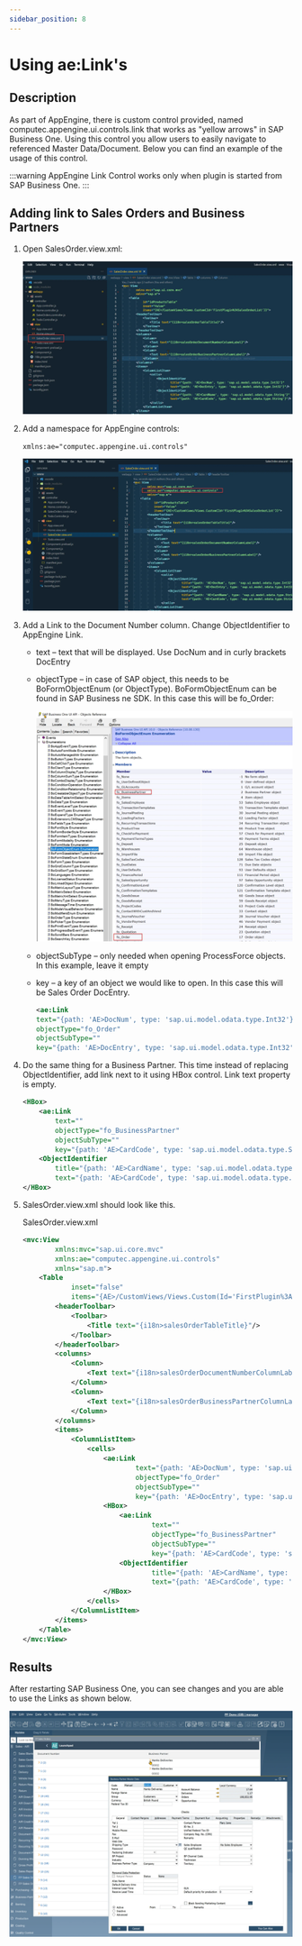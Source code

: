 ```yaml
---
sidebar_position: 8
---
```


# Using ae:Link's

## Description

As part of AppEngine, there is custom control provided, named computec.appengine.ui.controls.link that works as "yellow arrows" in SAP Business One. Using this control you allow users to easily navigate to referenced Master Data/Document. Below you can find an example of the usage of this control.

:::warning
    AppEngine Link Control works only when plugin is started from SAP Business One.
:::

## Adding link to Sales Orders and Business Partners

1. Open SalesOrder.view.xml:

    ![Sales Order](./media/using-ae-link/salesorder-view-xml.webp)
2. Add a namespace for AppEngine controls:

    `xmlns:ae="computec.appengine.ui.controls"`

    ![AppEngine](./media/using-ae-link/appengine-controls-namespace.webp)
3. Add a Link to the Document Number column. Change ObjectIdentifier to AppEngine Link.

    - text – text that will be displayed. Use DocNum and in curly brackets DocEntry
    - objectType – in case of SAP object, this needs to be BoFormObjectEnum (or ObjectType). BoFormObjectEnum can be found in SAP Business ne SDK. In this case this will be fo_Order:

        ![Order](./media/using-ae-link/fo-Order.webp)
    - objectSubType – only needed when opening ProcessForce objects. In this example, leave it empty
    - key – a key of an object we would like to open. In this case this will be Sales Order DocEntry.

        ```xml
        <ae:Link
        text="{path: 'AE>DocNum', type: 'sap.ui.model.odata.type.Int32'} ({path: 'AE>DocEntry', type: 'sap.ui.model.odata.type.Int32'})"
        objectType="fo_Order"
        objectSubType=""
        key="{path: 'AE>DocEntry', type: 'sap.ui.model.odata.type.Int32'}"/>
        ```

4. Do the same thing for a Business Partner. This time instead of replacing ObjectIdentifier, add link next to it using HBox control. Link text property is empty.

    ```xml
    <HBox>
        <ae:Link
            text=""
            objectType="fo_BusinessPartner"
            objectSubType=""
            key="{path: 'AE>CardCode', type: 'sap.ui.model.odata.type.String'}"/>
        <ObjectIdentifier
            title="{path: 'AE>CardName', type: 'sap.ui.model.odata.type.String'}"
            text="{path: 'AE>CardCode', type: 'sap.ui.model.odata.type.String'}"/>
    </HBox>
    ```

5. SalesOrder.view.xml should look like this.

    SalesOrder.view.xml

    ```xml
    <mvc:View
            xmlns:mvc="sap.ui.core.mvc"
            xmlns:ae="computec.appengine.ui.controls"
            xmlns="sap.m">
        <Table
                inset="false"
                items="{AE>/CustomViews/Views.Custom(Id='FirstPlugin%3ASalesOrderList')}">
            <headerToolbar>
                <Toolbar>
                    <Title text="{i18n>salesOrderTableTitle}"/>
                </Toolbar>
            </headerToolbar>
            <columns>
                <Column>
                    <Text text="{i18n>salesOrderDocumentNumberColumnLabel}"/>
                </Column>
                <Column>
                    <Text text="{i18n>salesOrderBusinessPartnerColumnLabel}"/>
                </Column>
            </columns>
            <items>
                <ColumnListItem>
                    <cells>
                        <ae:Link
                                text="{path: 'AE>DocNum', type: 'sap.ui.model.odata.type.Int32'} ({path: 'AE>DocEntry', type: 'sap.ui.model.odata.type.Int32'})"
                                objectType="fo_Order"
                                objectSubType=""
                                key="{path: 'AE>DocEntry', type: 'sap.ui.model.odata.type.Int32'}"/>
                        <HBox>
                            <ae:Link
                                    text=""
                                    objectType="fo_BusinessPartner"
                                    objectSubType=""
                                    key="{path: 'AE>CardCode', type: 'sap.ui.model.odata.type.String'}"/>
                            <ObjectIdentifier
                                    title="{path: 'AE>CardName', type: 'sap.ui.model.odata.type.String'}"
                                    text="{path: 'AE>CardCode', type: 'sap.ui.model.odata.type.String'}"/>
                        </HBox>
                    </cells>
                </ColumnListItem>
            </items>
        </Table>
    </mvc:View>
    ```

## Results

After restarting SAP Business One, you can see changes and you are able to use the Links as shown below.

![AE Link](./media/using-ae-link/aelink-results.webp)
